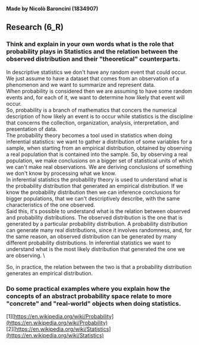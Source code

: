 **Made by Nicolò Baroncini (1834907)**

## Research (6_R)
### Think and explain in your own words what is the role that probability plays in Statistics and the relation between the observed distribution and their "theoretical" counterparts. 
In descriptive statistics we don't have any random event that could occur. We just assume to have a dataset that comes from an observation of a phenomenon and we want to summarize and represent data.\
When probability is considered then we are assuming to have some random events and, for each of it, we want to determine how likely that event will occur. \
So, probability is a branch of mathematics that concers the numerical description of how likely an event is to occur while statistics is the discipline that concerns the collection, organization, analysis, interpretation, and presentation of data.\
The probability theory becomes a tool used in statistics when doing inferential statistics: we want to gather a distribution of some variables for a sample, when starting from an empirical distribution, obtained by observing a real population that is contained into the sample. So, by observing a real population, we make conclusions on a bigger set of statistical units of which we can't make real observations. We are deriving conclusions of something we don't know by processing what we know.\
In inferential statistics the probability theory is used to understand what is the probability distribution that generated an empirical distribution. If we know the probability distribution then we can inference conclusions for bigger populations, that we can't descriptively describe, with the same characteristics of the one observed.\
Said this, it's possible to understand what is the relation between observed and probability distributions. The observed distribution is the one that is generated by a particular probability distribution. A probability distribution can generate many real distributions, since it involves randomness, and, for the same reason, an observed distribution can be generated by many different probability distributions. In inferential statistics we want to understand what is the most likely distribution that generated the one we are observing. \

So, in practice, the relation between the two is that a probability distribution generates an empirical distribution.

### Do some practical examples where you explain how the concepts of an abstract probability space relate to more "concrete" and "real-world" objects when doing statistics.


[1][https://en.wikipedia.org/wiki/Probability](https://en.wikipedia.org/wiki/Probability) \
[2][https://en.wikipedia.org/wiki/Statistics](https://en.wikipedia.org/wiki/Statistics)
